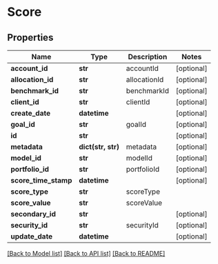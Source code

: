 # Score

## Properties
Name | Type | Description | Notes
------------ | ------------- | ------------- | -------------
**account_id** | **str** | accountId | [optional] 
**allocation_id** | **str** | allocationId | [optional] 
**benchmark_id** | **str** | benchmarkId | [optional] 
**client_id** | **str** | clientId | [optional] 
**create_date** | **datetime** |  | [optional] 
**goal_id** | **str** | goalId | [optional] 
**id** | **str** |  | [optional] 
**metadata** | **dict(str, str)** | metadata | [optional] 
**model_id** | **str** | modelId | [optional] 
**portfolio_id** | **str** | portfolioId | [optional] 
**score_time_stamp** | **datetime** |  | [optional] 
**score_type** | **str** | scoreType | 
**score_value** | **str** | scoreValue | 
**secondary_id** | **str** |  | [optional] 
**security_id** | **str** | securityId | [optional] 
**update_date** | **datetime** |  | [optional] 

[[Back to Model list]](../README.md#documentation-for-models) [[Back to API list]](../README.md#documentation-for-api-endpoints) [[Back to README]](../README.md)


